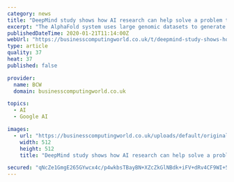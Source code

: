 ```yaml
---
category: news
title: "DeepMind study shows how AI research can help solve a problem that has challenged scientists for decades"
excerpt: "The AlphaFold system uses large genomic datasets to generate 3D models of protein structure more accurately than ever before. This is a companion discussion topic for ..."
publishedDateTime: 2020-01-21T11:14:00Z
webUrl: "https://businesscomputingworld.co.uk/t/deepmind-study-shows-how-ai-research-can-help-solve-a-problem-that-has-challenged-scientists-for-decades/238948"
type: article
quality: 37
heat: 37
published: false

provider:
  name: BCW
  domain: businesscomputingworld.co.uk

topics:
  - AI
  - Google AI

images:
  - url: "https://businesscomputingworld.co.uk/uploads/default/original/1X/f630a15932336b1cfe94ee76167108be74ef73e8.jpeg"
    width: 512
    height: 512
    title: "DeepMind study shows how AI research can help solve a problem that has challenged scientists for decades"

secured: "qNcZe1GmgE265GYwcx4c/p4wkbsTBayBN+XZcZkGlNBdk+iFV+dRv4CF9WI+5tZ1GAbJsqXfsFmItso8d6JNT8N6zQePMKqb1wUmqwIXC0ngSDRQ7NafYwtfi+qNcVM/4LqD4FRVErTeImh/3g09CNsHVx9dSI7Fjwy+HcYGDSpKxHfZC6nRSZ8XbVWsXFS4+i1ptWEC2C8BukoJzbrF2RpOjrF1hbwrknVOpSkU0rwQpz6iPPiXZjt+IxKZBI59H2NyFLy6Dk/dJ96s4xBfpuXCqWDFSGoMZH6uP75O6pLllT1hnn9C9Y393GbTSkdd;z7p+BsSdU6Ng1px2OZCW1Q=="
---
```



